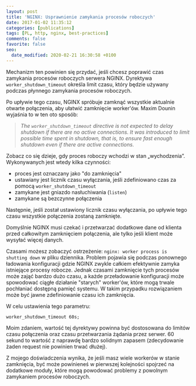 ```yaml
---
layout: post
title: 'NGINX: Usprawnienie zamykania procesów roboczych'
date: 2017-01-02 11:35:12
categories: [publications]
tags: [PL, http, nginx, best-practices]
comments: false
favorite: false
seo:
  date_modified: 2020-02-21 16:30:58 +0100
---
```


Mechanizm ten powinien się przydać, jeśli chcesz poprawić czas zamykania procesów roboczych serwera NGINX. Dyrektywa `worker_shutdown_timeout` określa limit czasu, który będzie używany podczas płynnego zamykania procesów roboczych.

Po upływie tego czasu, NGINX spróbuje zamknąć wszystkie aktualnie otwarte połączenia, aby ułatwić zamknięcie worker'ów. Maxim Dounin wyjaśnia to w ten oto sposób:

  > _The `worker_shutdown_timeout` directive is not expected to delay shutdown if there are no active connections. It was introduced to limit possible time spent in shutdown, that is, to ensure fast enough shutdown even if there are active connections._

Zobacz co się dzieje, gdy proces roboczy wchodzi w stan „wychodzenia”. Wykonywanych jest wtedy kilka czynności:

- proces jest oznaczany jako "do zamknięcia"
- ustawiany jest licznik czasu wyłączania, jeśli zdefiniowano czas za pomocą `worker_shutdown_timeout`
- zamykane jest gniazdo nasłuchiwania (`listen`)
- zamykane są bezczynne połączenia

Następnie, jeśli został ustawiony licznik czasu wyłączania, po upływie tego czasu wszystkie połączenia zostaną zamknięte.

Domyślnie NGINX musi czekać i przetwarzać dodatkowe dane od klienta przed całkowitym zamknięciem połączenia, ale tylko jeśli klient może wysyłać więcej danych.

Czasami możesz zobaczyć ostrzeżenie: `nginx: worker process is shutting down` w pliku dziennika. Problem pojawia się podczas ponownego ładowania konfiguracji gdzie NGINX zwykle całkiem efektywnie zamyka istniejące procesy robocze. Jednak czasami zamknięcie tych procesów może zająć bardzo dużo czasu, a każde przeładowanie konfiguracji może spowodować ciągłe działanie "starych" worker'ów, które mogą trwale pochłaniać dostępną pamięć systemu. W takim przypadku rozwiązaniem może być jawne zdefiniowanie czasu ich zamknięcia.

W celu ustawienia tego parametru:

```nginx
worker_shutdown_timeout 60s;
```

Moim zdaniem, wartość tej dyrektywy powinna być dostosowana do limitów czasu połączenia oraz czasu przetwarzania żądania przez serwer. 60 sekund to wartość z naprawdę bardzo solidnym zapasem (zdecydowanie żaden request nie powinien trwać dłużej).

Z mojego doświadczenia wynika, że ​​jeśli masz wiele workerów w stanie zamknięcia, być może powinieneś w pierwszej kolejności spojrzeć na dodatkowe moduły, które mogą powodować problemy z powolnym zamykaniem procesów roboczych.

